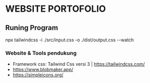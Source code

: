 # WEBSITE PORTOFOLIO

## Runing Program

npx tailwindcss -i ./src/input.css -o ./dist/output.css --watch

### Website & Tools pendukung

- Framework css: Tailwind Css versi 3 | https://tailwindcss.com/
- https://www.blobmaker.app/
- https://simpleicons.org/
